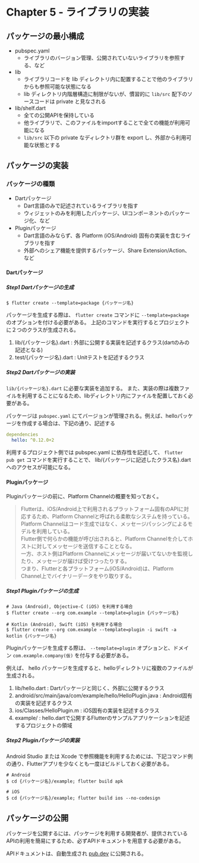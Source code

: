 # Chapter 5 - ライブラリの実装

## パッケージの最小構成

 * pubspec.yaml
   - ライブラリのバージョン管理、公開されていないライブラリを参照する、など
 * lib
   - ライブラリコードを lib ディレクトリ内に配置することで他のライブラリからも参照可能な状態になる
   - lib ディレクトリ内階層構造に制限がないが、慣習的に `lib/src` 配下のソースコードは private と見なされる
 * lib/shelf.dart
   - 全ての公開APIを保持している
   - 他ライブラリで、このファイルをimportすることで全ての機能が利用可能になる
   - `lib/src` 以下の private なディレクトリ群を export し、外部から利用可能な状態とする

## パッケージの実装

### パッケージの種類
 * Dartパッケージ
   - Dart言語のみで記述されているライブラリを指す
   - ウィジェットのみを利用したパッケージ、UIコンポーネントのパッケージ化、など
 * Pluginパッケージ
   - Dart言語のみならず、各 Platform (iOS/Android) 固有の実装を含むライブラリを指す
   - 外部へのシェア機能を提供するパッケージ、Share Extension/Action、など

#### Dartパッケージ

##### Step1 Dartパッケージの生成
```
$ flutter create --template=package {パッケージ名}
```
パッケージを生成する際は、 `flutter create` コマンドに `--template=package` のオプションを付ける必要がある。
上記のコマンドを実行するとプロジェクトに２つのクラスが生成される。

1. lib/{パッケージ名}.dart : 外部に公開する実装を記述するクラス(dartのみの記述となる)
2. test/{パッケージ名}.dart : Unitテストを記述するクラス

##### Step2 Dartパッケージの実装
`lib/{パッケージ名}.dart` に必要な実装を追加する。
また、実装の際は複数ファイルを利用することになるため、libディレクトリ内にファイルを配置しておく必要がある。

パッケージは `pubspec.yaml` にてバージョンが管理される。例えば、helloパッケージを作成する場合は、下記の通り、記述する
```yaml
dependencies
  hello: ^0.12.0+2
```

利用するプロジェクト側では pubspec.yaml に依存性を記述して、 `flutter pub get` コマンドを実行することで、 lib/{パッケージに記述したクラス名}.dart へのアクセスが可能になる。

#### Pluginパッケージ

Pluginパッケージの前に、Platform Channelの概要を知っておく。

>Flutterは、iOS/Android上で利用されるプラットフォーム固有のAPIに対応するため、Platform Channelと呼ばれる柔軟なシステムを持っている。Platform Channelはコード生成ではなく、メッセージパッシングによるモデルを利用している。<br>
Flutter側で何らかの機能が呼び出されると、Platform Channelを介してホストに対してメッセージを送信することとなる。<br>
一方、ホスト側はPlatform Channelにメッセージが届いてないかを監視したり、メッセージが届けば受けつったりする。<br>
つまり、Flutterと各プラットフォーム(iOS/Android)は、Platform Channel上でバイナリーデータをやり取りする。

##### Step1 Pluginパッケージの生成
```
# Java (Android), Objective-C (iOS) を利用する場合
$ flutter create --org com.example --template=plugin {パッケージ名}

# Kotlin (Android), Swift (iOS) を利用する場合
$ flutter create --org com.example --template=plugin -i swift -a kotlin {パッケージ名}
```
Pluginパッケージを生成する際は、 `--template=plugin` オプションと、ドメイン `com.example.company(仮)` を付与する必要がある。

例えば、 hello パッケージを生成すると、helloディレクトリに複数のファイルが生成される。
1. lib/hello.dart : Dartパッケージと同じく、外部に公開するクラス
2. android/src/main/java/com/example/hello/HelloPlugin.java : Android固有の実装を記述するクラス
3. ios/Classes/HelloPlugin.m : iOS固有の実装を記述するクラス
4. example/ : hello.dartで公開するFlutterのサンプルアプリケーションを記述するプロジェクトの領域

##### Step2 Pluginパッケージの実装

Android Studio または Xcode で参照機能を利用するためには、下記コマンド例の通り、Flutterアプリを少なくとも一度はビルドしておく必要がある。
```
# Android
$ cd {パッケージ名}/example; flutter build apk

# iOS
$ cd {パッケージ名}/example; flutter build ios --no-codesign
```

## パッケージの公開

パッケージを公開するには、パッケージを利用する開発者が、提供されているAPIの利用を簡易にするため、必ずAPIドキュメントを用意する必要がある。

APIドキュメントは、自動生成され [pub.dev](https://pub.dev/) に公開される。
